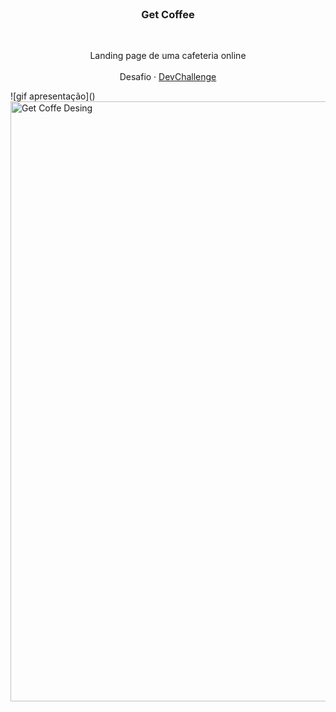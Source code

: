 <br />
<p align="center">
     <h3 align="center">Get Coffee</h3>
 <br />
  <p align="center">
     Landing page de uma cafeteria online
       <br />
    <br />
    Desafio
    ·
    <a href="https://devchallenge.com.br/">DevChallenge</a>
  </p>
    ![gif apresentação]()
    <img src="https://github.com/WildBarreto/get-coffe-DevChallenge/blob/main/gif.gif" alt="Get Coffe Desing" width="960">
   

 
</p>

